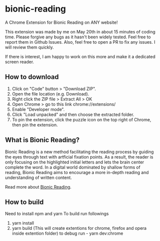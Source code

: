 # bionic-reading
A Chrome Extension for Bionic Reading on ANY website!

This extension was made by me on May 20th in about 15 minutes of coding time. Please forgive any bugs as it hasn't been widely tested. Feel free to report them in Github Issues. Also, feel free to open a PR to fix any issues. I will review them quickly.

If there is interest, I am happy to work on this more and make it a dedicated screen reader. 

## How to download
1. Click on "Code" button > "Download ZIP".
2. Open the file location (e.g. Download).
3. Right click the ZIP file > Extract All > OK
4. Open Chrome > go to this link chrome://extensions/
5. Enable "Developer mode".
6. Click "Load unpacked" and then choose the extracted folder. 
7. To pin the extension, click the puzzle icon on the top right of Chrome, then pin the extension.

## What is Bionic Reading?
Bionic Reading is a new method facilitating the reading process by guiding the eyes through text with artficial fixation points.
As a result, the reader is only focusing on the highlighted initial letters and lets the brain center complete the word.
In a digital world dominated by shallow forms of reading, Bionic Reading aims to encourage a more in-depth reading and understanding of written content.

Read more about [Bionic Reading](https://bionic-reading.com/about/).

## How to build
Need to install npm and yarn
To build run followings
1. yarn install
2. yarn build (This will create extentions for chrome, firefox and opera inside extention folder)
to debug run - yarn dev:chrome